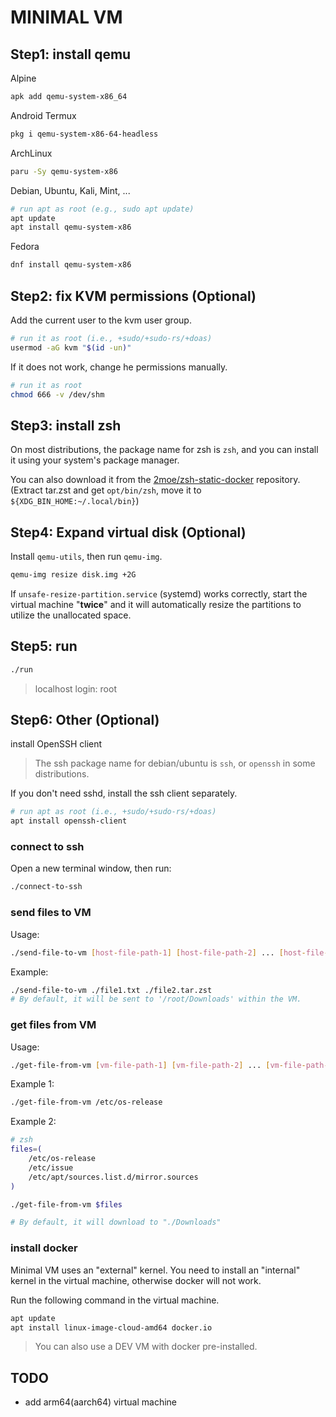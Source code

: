# MINIMAL VM

## Step1: install qemu

Alpine

```sh
apk add qemu-system-x86_64
```

Android Termux

```sh
pkg i qemu-system-x86-64-headless
```

ArchLinux

```sh
paru -Sy qemu-system-x86
```

Debian, Ubuntu, Kali, Mint, ...

```sh
# run apt as root (e.g., sudo apt update)
apt update
apt install qemu-system-x86
```

Fedora

```sh
dnf install qemu-system-x86
```

## Step2: fix KVM permissions (Optional)

Add the current user to the kvm user group.

```sh
# run it as root (i.e., +sudo/+sudo-rs/+doas)
usermod -aG kvm "$(id -un)"
```

If it does not work, change he permissions manually.

```sh
# run it as root
chmod 666 -v /dev/shm
```

## Step3: install zsh

On most distributions, the package name for zsh is `zsh`, and you can install it using your system's package manager.

You can also download it from the [2moe/zsh-static-docker](https://github.com/2moe/zsh-static-docker/releases) repository. (Extract tar.zst and get `opt/bin/zsh`, move it to `${XDG_BIN_HOME:~/.local/bin}`)

## Step4: Expand virtual disk (Optional)

Install `qemu-utils`, then run `qemu-img`.

```sh
qemu-img resize disk.img +2G
```

If `unsafe-resize-partition.service` (systemd) works correctly, start the virtual machine "**twice**" and it will automatically resize the partitions to utilize the unallocated space.

## Step5: run

```sh
./run
```

> localhost login: root

## Step6: Other (Optional)

install OpenSSH client

> The ssh package name for debian/ubuntu is `ssh`, or `openssh` in some distributions.

If you don't need sshd, install the ssh client separately.

```sh
# run apt as root (i.e., +sudo/+sudo-rs/+doas)
apt install openssh-client
```

### connect to ssh

Open a new terminal window, then run:

```sh
./connect-to-ssh
```

### send files to VM

Usage:

```sh
./send-file-to-vm [host-file-path-1] [host-file-path-2] ... [host-file-path-100]
```

Example:

```sh
./send-file-to-vm ./file1.txt ./file2.tar.zst
# By default, it will be sent to '/root/Downloads' within the VM.
```

### get files from VM

Usage:

```sh
./get-file-from-vm [vm-file-path-1] [vm-file-path-2] ... [vm-file-path-100]
```

Example 1:

```sh
./get-file-from-vm /etc/os-release
```

Example 2:

```zsh
# zsh
files=(
    /etc/os-release
    /etc/issue
    /etc/apt/sources.list.d/mirror.sources
)

./get-file-from-vm $files

# By default, it will download to "./Downloads"
```

### install docker

Minimal VM uses an "external" kernel.
You need to install an "internal" kernel in the virtual machine, otherwise docker will not work.

Run the following command in the virtual machine.

```sh
apt update
apt install linux-image-cloud-amd64 docker.io
```

> You can also use a DEV VM with docker pre-installed.

## TODO

- add arm64(aarch64) virtual machine
